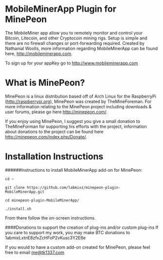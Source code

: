 MobileMinerApp Plugin for MinePeon
==============
The MobileMiner app allow you to remotely monitor and control your Bitcoin, Litecoin, and other Cryptocoin mining rigs. Setup is simple and there are no firewall changes or port-forwarding required. Created by Nathanial Woolls, more information regarding MobileMinerApp can be found here, http://mobileminerapp.com. 

To sign up for your appKey go to http://www.mobileminerapp.com

What is MinePeon?
==============
MinePeon is a linux distribution based off of Arch Linux for the RaspberryPi (http://raspberrypi.org), MinePeon was created by TheMineForeman. For more information relating to the MinePeon project including downloads & user forums, please go here http://minepeon.com/.

If you enjoy using MinePeon, I suggest you give a small donation to TheMineForman for supporting his efforts with the project, information about donations to the project can be found here http://minepeon.com/index.php/Donate/.


Installation Instructions
==============
######Instructions to install MobileMinerApp add-on for MinePeon:
  
```
cd ~

git clone https://github.com/labmixz/minepeon-plugin-MobileMinerApp.git

cd minepeon-plugin-MobileMinerApp/

./install.sh
```
From there follow the on-screen instructions.


####Donations to support the creation of plug-ins and/or custom plug-ins
If you care to support my work, you may make BTC donations to 1abmixLxtnE8zfxZcHFoP2vKusc3Y2E6e

If you would to have a custom add-on created for MinePeon, please feel free to email me@tk1337.com
